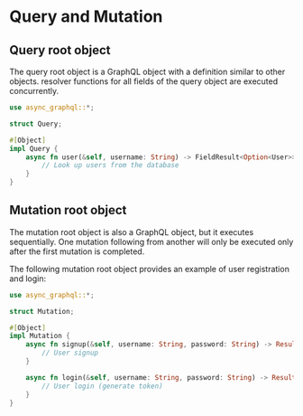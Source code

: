 # Query and Mutation

## Query root object

The query root object is a GraphQL object with a definition similar to other objects. resolver functions for all fields of the query object are executed concurrently.


```rust
use async_graphql::*;

struct Query;

#[Object]
impl Query {
    async fn user(&self, username: String) -> FieldResult<Option<User>> {
        // Look up users from the database
    }
}

```

## Mutation root object

The mutation root object is also a GraphQL object, but it executes sequentially. One mutation following from another will only be executed only after the first mutation is completed.

The following mutation root object provides an example of user registration and login:

```rust
use async_graphql::*;

struct Mutation;

#[Object]
impl Mutation {
    async fn signup(&self, username: String, password: String) -> Result<bool> {
        // User signup
    }

    async fn login(&self, username: String, password: String) -> Result<String> {
        // User login (generate token)
    }
}
```

